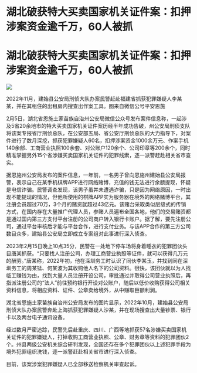 # 湖北破获特大买卖国家机关证件案：扣押涉案资金逾千万，60人被抓

# 湖北破获特大买卖国家机关证件案：扣押涉案资金逾千万，60人被抓

![](https://inews.gtimg.com/om_bt/OUpSrrTFJ_XWni0rJcQ6gdREbPQDvFTudptCVn2M-2X8EAA/1000)

2022年11月，建始县公安局刑侦大队办案民警赶赴福建省抓获犯罪嫌疑人李某某，并在其租住的出租房内搜查出作案工具。图来自微信公号平安恩施

2月5日，湖北省恩施土家苗族自治州公安局微信公众号发布案件信息称，一起涉及5省20余地市的特大买卖国家机关证件案历经半年成功告破，州公安局刑侦支队将该案专报省厅刑侦总队，在公安部五局、省公安厅刑侦总队的大力指导下，对案件进行了数月深挖，抓获犯罪嫌疑人60名，扣押涉案资金1000余万元、作案手机140余部、工商营业执照100余套、对公账户120余个、公司印章等200余个，同时精准掌握另外15个省涉嫌买卖国家机关证件的犯罪线索，逐一派警赶赴相关省市查实。

据恩施州公安局发布的案件信息，一年前，一名男子曾向恩施州建始县公安局报警，表示自己在某手机棋牌APP进行网络赌博，充值的钱无法进行余额提现，怀疑是电信诈骗。民警调查发现，该男子虽并未遭遇诈骗，只是因为网络原因，一时出现不能提现的情况，但他所使用的棋牌APP实为服务器在境外的网络赌博平台，其注册会员超过70万，3个月的赌资就超过43亿元。该赌台采取类似层级式的传销方式，在国内存在大量推广代理人员，参赌人员遍布全国各地，他们的交易赌资都是通过国内第三方支付平台注册的公司商户转入银行卡账户。据了解，要先注册公司，通过平台审核后才能与平台合作，进行支付业务。与该APP合作的第三方公司数目众多，建始县公安局立即成立专案组对此事进行深入侦查。

2023年2月15日晚上10点35分，民警在一处地下停车场将身着睡衣的犯罪团伙头目唐某抓获。“只要找人注册公司，办理工商营业执照等证件，就可以获得几万元的酬劳。”唐某称，2022年初，他在深圳务工时认识了同伙李某玉，并找到同在深圳务工的周某锰、何某波为其收购他人名下的公司资料。很快，该团伙就以为人找临工赚钱为由，找到大量人员注册开设公司，审批通过并取得公司营业执照后，再指派注册公司的“法人”前往预约银行开设对公账户，随后以低价收购获得公司相关资料信息，将相应资料、证件、公章卖给境外，从中赚取巨额利润。

湖北省恩施土家苗族自治州公安局发布的图片显示，2022年10月，建始县公安局刑侦大队办案民警奔赴上海抓获犯罪嫌疑人沙某，并在现场搜查出大量钞票、银行卡以及两台电子通讯设备。

经过数月严密追踪，民警先后赴重庆、四川、广西等地抓获57名涉嫌买卖国家机关证件的犯罪嫌疑人，打掉收购工商营业执照、公章、财务章等资料的犯罪团伙2个。州县两级公安机关综合研判发现，全国还存在多个犯罪团伙以上述犯罪手段为境外犯罪组织洗钱，逐一派警赶赴相关省市进行深入侦查。

目前，该案涉案犯罪嫌疑人已全部移送检察机关审查起诉。

